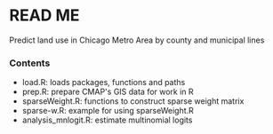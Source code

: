# READ ME

Predict land use in Chicago Metro Area by county and municipal lines

### Contents

* load.R: loads packages, functions and paths
* prep.R: prepare CMAP's GIS data for work in R
* sparseWeight.R: functions to construct sparse weight matrix
* sparse-w.R: example for using sparseWeight.R
* analysis_mnlogit.R: estimate multinomial logits
